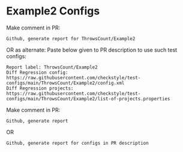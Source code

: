 # Example2 Configs
Make comment in PR:
```
Github, generate report for ThrowsCount/Example2
```
OR as alternate:
Paste below given to PR description to use such test configs:
```
Report label: ThrowsCount/Example2
Diff Regression config: https://raw.githubusercontent.com/checkstyle/test-configs/main/ThrowsCount/Example2/config.xml
Diff Regression projects: https://raw.githubusercontent.com/checkstyle/test-configs/main/ThrowsCount/Example2/list-of-projects.properties
```
Make comment in PR:
```
Github, generate report
```
OR
```
Github, generate report for configs in PR description
```
